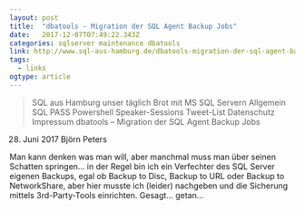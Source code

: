 ```yaml
---
layout: post 
title:  "dbatools - Migration der SQL Agent Backup Jobs" 
date:   2017-12-07T07:49:22.343Z 
categories: sqlserver maintenance dbatools
link: http://www.sql-aus-hamburg.de/dbatools-migration-der-sql-agent-backup-jobs/ 
tags:
  - links
ogtype: article 
---
```


> SQL aus Hamburg
unser täglich Brot mit MS SQL Servern
Allgemein
SQL PASS
Powershell
Speaker-Sessions
Tweet-List
Datenschutz
Impressum
dbatools – Migration der SQL Agent Backup Jobs
 28. Juni 2017  Björn Peters

Man kann denken was man will, aber manchmal muss man über seinen Schatten springen… in der Regel bin ich ein Verfechter des SQL Server eigenen Backups, egal ob Backup to Disc, Backup to URL oder Backup to NetworkShare, aber hier musste ich (leider) nachgeben und die Sicherung mittels 3rd-Party-Tools einrichten. Gesagt… getan…